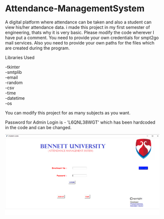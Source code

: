 # Attendance-ManagementSystem
A digital platform where attendance can be taken and also a student can view his/her attendance data.
i made this project in my first semester of engineering, thats why it is very basic.
Please modify the code wherever I have put a comment. You need to provide your own credentials for smpt2go mail services. Also you need to provide your own paths for the files which are created during the program.

Libraries Used<br />

-tkinter<br />
-smtplib<br />
-email<br />
-random<br />
-csv<br />
-time<br />
-datetime<br />
-os<br />

You can modify this project for as many subjects as you want.<br />

Password for Admin Login is - 'L6QNL38WGT' which has been hardcoded in the code and can be changed.<br />

![alt text](https://github.com/PranavBansal04/Attendance-ManagementSystem/blob/master/sample1.PNG)
